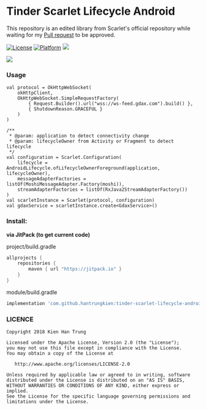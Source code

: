# Tinder Scarlet Lifecycle Android

This repository is an edited library from Scarlet's official repository while waiting for my [Pull request](https://github.com/Tinder/Scarlet/pull/71) to be approved.

[![License](https://img.shields.io/badge/License-Apache%202.0-blue.svg)](https://opensource.org/licenses/Apache-2.0)
[![Platform](https://img.shields.io/badge/platform-android-green.svg)](http://developer.android.com/index.html)
[![](https://jitpack.io/v/hantrungkien/tinder-scarlet-lifecycle-android.svg)](https://jitpack.io/#hantrungkien/tinder-scarlet-lifecycle-android)

<a><img src="https://raw.githubusercontent.com/Tinder/Scarlet/0.2.x/example/scarlet-state-machine.png" />
  
### Usage

```
val protocol = OkHttpWebSocket(
    okHttpClient,
    OkHttpWebSocket.SimpleRequestFactory(
        { Request.Builder().url("wss://ws-feed.gdax.com").build() },
        { ShutdownReason.GRACEFUL }
    )
)

/**
 * @param: application to detect connectivity change
 * @param: lifecycleOwner from Activity or Fragment to detect lifecycle
 */
val configuration = Scarlet.Configuration(
    lifecycle = AndroidLifecycle.ofLifecycleOwnerForeground(application, lifecycleOwner),
    messageAdapterFactories = listOf(MoshiMessageAdapter.Factory(moshi)),
    streamAdapterFactories = listOf(RxJava2StreamAdapterFactory())
)
val scarletInstance = Scarlet(protocol, configuration)
val gdaxService = scarletInstance.create<GdaxService>()
```

### Install:

**via JitPack (to get current code)**

project/build.gradle
````gradle
allprojects {
    repositories {
        maven { url "https://jitpack.io" }
    }
}
````
module/build.gradle
````gradle
implementation 'com.github.hantrungkien:tinder-scarlet-lifecycle-android:1.0.0'
````

### LICENCE

    Copyright 2018 Kien Han Trung

    Licensed under the Apache License, Version 2.0 (the "License");
    you may not use this file except in compliance with the License.
    You may obtain a copy of the License at

       http://www.apache.org/licenses/LICENSE-2.0

    Unless required by applicable law or agreed to in writing, software
    distributed under the License is distributed on an "AS IS" BASIS,
    WITHOUT WARRANTIES OR CONDITIONS OF ANY KIND, either express or implied.
    See the License for the specific language governing permissions and
    limitations under the License.
